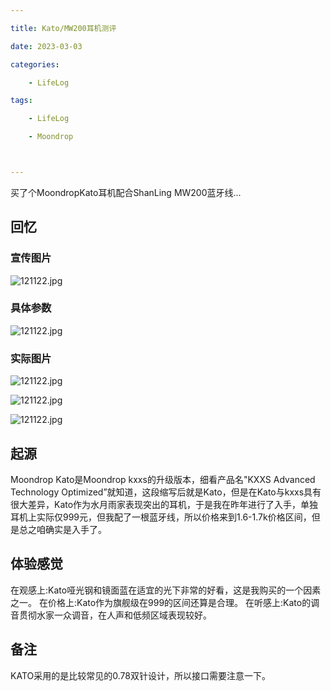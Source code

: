 ```yaml
---

title: Kato/MW200耳机测评

date: 2023-03-03

categories:

    - LifeLog

tags:

    - LifeLog

    - Moondrop



---
```


买了个MoondropKato耳机配合ShanLing MW200蓝牙线...



<!-- more -->

## 回忆
### 宣传图片
![121122.jpg](https://global-uploads.webflow.com/625fb843a8046c1c7861d89e/62c5236b587e9b37ec845533_KATO-CN%20(4).jpg)
### 具体参数
![121122.jpg](https://global-uploads.webflow.com/625fb843a8046c1c7861d89e/62c5236aa7399c2f012a17c0_KATO-CN%20(15).jpg)
### 实际图片
![121122.jpg](https://i.postimg.cc/284Nb60s/IMG-20230303-121051.jpg)

![121122.jpg](https://i.postimg.cc/TY8X3mJj/IMG-20230303-121113.jpg)

![121122.jpg](https://i.postimg.cc/PJDsMrT8/IMG-20230303-121122.jpg)

## 起源
Moondrop Kato是Moondrop kxxs的升级版本，细看产品名"KXXS Advanced Technology Optimized”就知道，这段缩写后就是Kato，但是在Kato与kxxs具有很大差异，Kato作为水月雨家表现突出的耳机，于是我在昨年进行了入手，单独耳机上实际仅999元，但我配了一根蓝牙线，所以价格来到1.6-1.7k价格区间，但是总之咱确实是入手了。
## 体验感觉
在观感上:Kato哑光钢和镜面蓝在适宜的光下非常的好看，这是我购买的一个因素之一。
在价格上:Kato作为旗舰级在999的区间还算是合理。
在听感上:Kato的调音贯彻水家一众调音，在人声和低频区域表现较好。
## 备注
KATO采用的是比较常见的0.78双针设计，所以接口需要注意一下。
